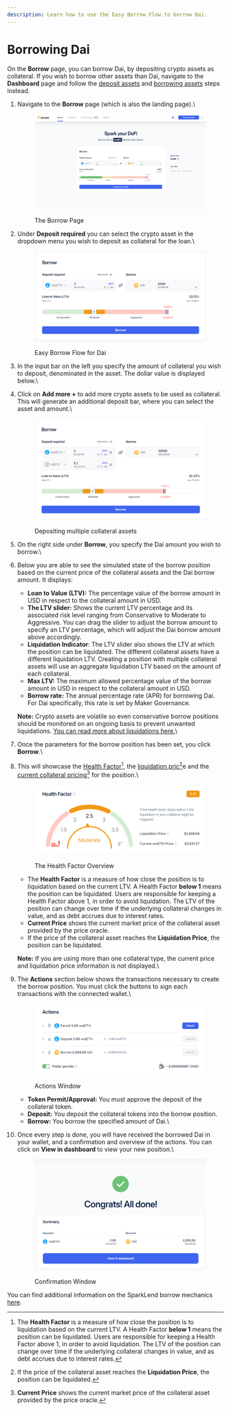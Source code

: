 ```yaml
---
description: Learn how to use the Easy Borrow Flow to borrow Dai.
---
```


# Borrowing Dai

On the **Borrow** page, you can borrow Dai, by depositing crypto assets as collateral. If you wish to borrow other assets than Dai, navigate to the **Dashboard** page and follow the [deposit assets](deposit-assets.md) and [borrowing assets](borrow-assets.md) steps instead.

1.  Navigate to the **Borrow** page (which is also the landing page).\


    <figure><img src="../../.gitbook/assets/landing (1).png" alt=""><figcaption><p>The Borrow Page</p></figcaption></figure>


2.  Under **Deposit required** you can select the crypto asset in the dropdown menu you wish to deposit as collateral for the loan.\


    <figure><img src="../../.gitbook/assets/borrow-1-col (1).png" alt=""><figcaption><p>Easy Borrow Flow for Dai</p></figcaption></figure>


3. In the input bar on the left you specify the amount of collateral you wish to deposit, denominated in the asset. The dollar value is displayed below.\

4.  Click on **Add more +** to add more crypto assets to be used as collateral. This will generate an additional deposit bar, where you can select the asset and amount.\


    <figure><img src="../../.gitbook/assets/easy-borrow-2-col-3.png" alt=""><figcaption><p>Depositing multiple collateral assets</p></figcaption></figure>


5. On the right side under **Borrow**, you specify the Dai amount you wish to borrow.\

6.  Below you are able to see the simulated state of the borrow position based on the current price of the collateral assets and the Dai borrow amount. It displays:

    * **Loan to Value (LTV):** The percentage value of the borrow amount in USD in respect to the collateral amount in USD.
    * **The LTV slider:** Shows the current LTV percentage and its associated risk level ranging from Conservative to Moderate to Aggressive. You can drag the slider to adjust the borrow amount to specify an LTV percentage, which will adjust the Dai borrow amount above accordingly.
    * **Liquidation Indicator**: The LTV slider also shows the LTV at which the position can be liquidated. The different collateral assets have a different liquidation LTV. Creating a position with multiple collateral assets will use an aggregate liquidation LTV based on the amount of each collateral.
    * **Max LTV:** The maximum allowed percentage value of the borrow amount in USD in respect to the collateral amount in USD.
    * **Borrow rate:** The annual percentage rate (APR) for borrowing Dai. For Dai specifically, this rate is set by Maker Governance.

    **Note:** Crypto assets are volatile so even conservative borrow positions should be monitored on an ongoing basis to prevent unwanted liquidations. [You can read more about liquidations here.](../../defi-infrastructure/sparklend/liquidations.md)\

7. Once the parameters for the borrow position has been set, you click **Borrow**.\

8.  This will showcase the [Health Factor](#user-content-fn-1)[^1], the [liquidation pric](#user-content-fn-2)[^2]e and the [current collateral pricing](#user-content-fn-3)[^3] for the position.\


    <figure><img src="../../.gitbook/assets/health-factor.png" alt=""><figcaption><p>The Health Factor Overview</p></figcaption></figure>

    * The **Health Factor** is a measure of how close the position is to liquidation based on the current LTV. A Health Factor **below 1** means the position can be liquidated. Users are responsible for keeping a Health Factor above 1, in order to avoid liquidation. The LTV of the position can change over time if the underlying collateral changes in value, and as debt accrues due to interest rates.
    * **Current Price** shows the current market price of the collateral asset provided by the price oracle.
    * If the price of the collateral asset reaches the **Liquidation Price**, the position can be liquidated.

    **Note:** If you are using more than one collateral type, the current price and liquidation price information is not displayed.\

9.  The **Actions** section below shows the transactions necessary to create the borrow position. You must click the buttons to sign each transactions with the connected wallet.\


    <figure><img src="../../.gitbook/assets/actions-borrow-1-col.png" alt=""><figcaption><p>Actions Window</p></figcaption></figure>

    * **Token Permit/Approval:** You must approve the deposit of the collateral token.
    * **Deposit:** You deposit the collateral tokens into the borrow position.
    * **Borrow:** You borrow the specified amount of Dai.\

10. Once every step is done, you will have received the borrowed Dai in your wallet, and a confirmation and overview of the actions. You can click on **View in dashboard** to view your new position.\


    <figure><img src="../../.gitbook/assets/finished-borrow.png" alt=""><figcaption><p>Confirmation Window</p></figcaption></figure>



You can find additional information on the SparkLend borrow mechanics[ here](../../defi-infrastructure/sparklend/borrowing.md).

[^1]: The **Health Factor** is a measure of how close the position is to liquidation based on the current LTV. A Health Factor **below 1** means the position can be liquidated. Users are responsible for keeping a Health Factor above 1, in order to avoid liquidation. The LTV of the position can change over time if the underlying collateral changes in value, and as debt accrues due to interest rates.

[^2]: If the price of the collateral asset reaches the **Liquidation Price**, the position can be liquidated.

[^3]: **Current Price** shows the current market price of the collateral asset provided by the price oracle.
